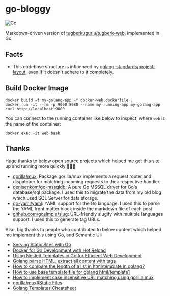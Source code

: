 # go-bloggy

![Go](https://github.com/tugberkugurlu/go-bloggy/workflows/Go/badge.svg?branch=master)

Markdown-driven version of [tugberkugurlu/tugberk-web](https://github.com/tugberkugurlu/tugberk-web), implemented in Go. 

## Facts

 - This codebase structure is influenced by [golang-standards/project-layout](https://github.com/golang-standards/project-layout), 
 even if it doesn't adhere to it completely.

## Build Docker Image

```
docker build -t my-golang-app -f docker-web.dockerfile .
docker run -it --rm -p 9000:8080 --name my-running-app my-golang-app
curl http://localhost:9000
```

You can connect to the running container like below to inspect, where `web` is the name of the container:

```
docker exec -it web bash
```

## Thanks

Huge thanks to below open source projects which helped me get this site up and running more quickly 🙇🏼‍♂️

 - [gorilla/mux](https://github.com/gorilla/mux): Package gorilla/mux implements a request router and dispatcher for 
 matching incoming requests to their respective handler.
 - [denisenkom/go-mssqldb](github.com/denisenkom/go-mssqldb): A pure Go MSSQL driver for Go's database/sql package. I 
 used this to migrate the data from my old blog which used SQL Server for data storage.
 - [go-yaml/yaml](https://github.com/go-yaml/yaml): YAML support for the Go language. I used this to parse the YAML front 
 matter block inside the markdown file of each post.
 - [github.com/gosimple/slug](https://github.com/gosimple/slug): URL-friendly slugify with multiple languages support. I 
 used this to generate tag URLs.

Also, big thanks to people who contributed to below content which helped me implement this using Go, and Semantic UI:

 - [Serving Static Sites with Go](https://www.alexedwards.net/blog/serving-static-sites-with-go)
 - [Docker for Go Development with Hot Reload](https://levelup.gitconnected.com/docker-for-go-development-a27141f36ba9)
 - [Using Nested Templates in Go for Efficient Web Development](https://levelup.gitconnected.com/using-go-templates-for-effective-web-development-f7df10b0e4a0)
 - [Golang parse HTML, extract all content with <body> </body> tags](https://stackoverflow.com/questions/30109061/golang-parse-html-extract-all-content-with-body-body-tags)
 - [How to compare the length of a list in html/template in golang?](https://stackoverflow.com/questions/35967109/how-to-compare-the-length-of-a-list-in-html-template-in-golang)
 - [How to use base template file for golang html/template?](https://stackoverflow.com/questions/36617949/how-to-use-base-template-file-for-golang-html-template)
 - [How to implement case insensitive URL matching using gorilla mux](https://stackoverflow.com/questions/53593618/how-to-implement-case-insensitive-url-matching-using-gorilla-mux)
 - [gorilla/mux#Static Files](https://github.com/gorilla/mux/tree/75dcda0896e109a2a22c9315bca3bb21b87b2ba5#static-files)
 - [Golang Templates Cheatsheet](https://curtisvermeeren.github.io/2017/09/14/Golang-Templates-Cheatsheet)